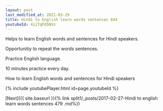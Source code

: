 ```yaml
---
layout: post
last_modified_at: 2021-03-29
title: Hindi to English learn words sentences 844 
youtubeId: 4iiTqFQ5NVs
---
```

 
 
Helps to learn English words and sentences for Hindi speakers.

Opportunitiy to repeat the words sentences. 

Practice English language. 
 
10 minutes practice every day. 
 
How to learn English words and sentences for Hindi speakers 
 
{% include youtubePlayer.html id=page.youtubeId %}
 
 
[Next]({{ site.baseurl }}{% link  split1/_posts/2017-02-27-Hindi to english learn words sentences 479 .md%})
 
